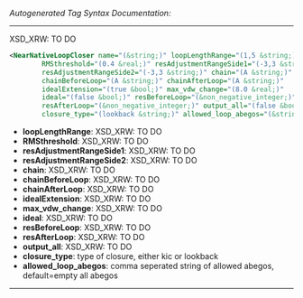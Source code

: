 <!-- THIS IS AN AUTOGENERATED FILE: Don't edit it directly, instead change the schema definition in the code itself. -->

_Autogenerated Tag Syntax Documentation:_

---
XSD_XRW: TO DO

```xml
<NearNativeLoopCloser name="(&string;)" loopLengthRange="(1,5 &string;)"
        RMSthreshold="(0.4 &real;)" resAdjustmentRangeSide1="(-3,3 &string;)"
        resAdjustmentRangeSide2="(-3,3 &string;)" chain="(A &string;)"
        chainBeforeLoop="(A &string;)" chainAfterLoop="(A &string;)"
        idealExtension="(true &bool;)" max_vdw_change="(8.0 &real;)"
        ideal="(false &bool;)" resBeforeLoop="(&non_negative_integer;)"
        resAfterLoop="(&non_negative_integer;)" output_all="(false &bool;)"
        closure_type="(lookback &string;)" allowed_loop_abegos="(&string;)" />
```

-   **loopLengthRange**: XSD_XRW: TO DO
-   **RMSthreshold**: XSD_XRW: TO DO
-   **resAdjustmentRangeSide1**: XSD_XRW: TO DO
-   **resAdjustmentRangeSide2**: XSD_XRW: TO DO
-   **chain**: XSD_XRW: TO DO
-   **chainBeforeLoop**: XSD_XRW: TO DO
-   **chainAfterLoop**: XSD_XRW: TO DO
-   **idealExtension**: XSD_XRW: TO DO
-   **max_vdw_change**: XSD_XRW: TO DO
-   **ideal**: XSD_XRW: TO DO
-   **resBeforeLoop**: XSD_XRW: TO DO
-   **resAfterLoop**: XSD_XRW: TO DO
-   **output_all**: XSD_XRW: TO DO
-   **closure_type**: type of closure, either kic or lookback
-   **allowed_loop_abegos**: comma seperated string of allowed abegos, default=empty all abegos

---
